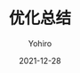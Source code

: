 ---
title: 优化总结
author: Yohiro
date: 2021-12-28
categories: []
tags: []
render_with_liquid: false
img_path: /assets/images/{}/
---